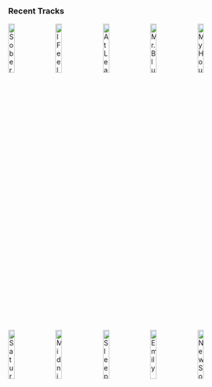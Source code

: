 ### Recent Tracks
[<img src='https://lastfm.freetls.fastly.net/i/u/300x300/d23ad48276498bd14565ecb1f028af83.png' width='16%' height='16%' alt='Sober Up (feat. Rivers Cuomo)'>](https://www.last.fm/music/ajr/_/sober%2bup%2b%2528feat.%2brivers%2bcuomo%2529)&nbsp;&nbsp;&nbsp;&nbsp;[<img src='https://lastfm.freetls.fastly.net/i/u/300x300/c7c10ca52d104e58cea14a271eb41242.png' width='16%' height='16%' alt='I Feel Everything'>](https://www.last.fm/music/waters/_/i%2bfeel%2beverything)&nbsp;&nbsp;&nbsp;&nbsp;[<img src='https://lastfm.freetls.fastly.net/i/u/300x300/ea413fd6d34047ae95ac4f2e0b51ec89.png' width='16%' height='16%' alt='At Least It Was Here ("Community" Main Title) [Full Length Version]'>](https://www.last.fm/music/the%2b88/_/at%2bleast%2bit%2bwas%2bhere%2b%2528%2522community%2522%2bmain%2btitle%2529%2b%255bfull%2blength%2bversion%255d)&nbsp;&nbsp;&nbsp;&nbsp;[<img src='https://lastfm.freetls.fastly.net/i/u/300x300/999f26234f9c4e0db4997363bdf60087.png' width='16%' height='16%' alt='Mr. Blue Sky'>](https://www.last.fm/music/electric%2blight%2borchestra/_/mr.%2bblue%2bsky)&nbsp;&nbsp;&nbsp;&nbsp;[<img src='https://lastfm.freetls.fastly.net/i/u/300x300/535ef4ca88254e3acec383a89b16cb71.png' width='16%' height='16%' alt='My House'>](https://www.last.fm/music/flo%2brida/_/my%2bhouse)&nbsp;&nbsp;&nbsp;&nbsp;<br>[<img src='https://lastfm.freetls.fastly.net/i/u/300x300/18443a96afbf20c161146c399b42a32c.png' width='16%' height='16%' alt='Saturday Night'>](https://www.last.fm/music/arkells/_/saturday%2bnight)&nbsp;&nbsp;&nbsp;&nbsp;[<img src='https://lastfm.freetls.fastly.net/i/u/300x300/578f96281ba87f47b5ae43f6010cb885.png' width='16%' height='16%' alt='Midnight (feat. Liam Payne)'>](https://www.last.fm/music/alesso/_/midnight%2b%2528feat.%2bliam%2bpayne%2529)&nbsp;&nbsp;&nbsp;&nbsp;[<img src='https://lastfm.freetls.fastly.net/i/u/300x300/ea77f864eff0a4283fa30b8edade7ddb.png' width='16%' height='16%' alt='Sleep on the Floor'>](https://www.last.fm/music/the%2blumineers/_/sleep%2bon%2bthe%2bfloor)&nbsp;&nbsp;&nbsp;&nbsp;[<img src='https://lastfm.freetls.fastly.net/i/u/300x300/8467b0c0a2e160e174facf141c1b1614.png' width='16%' height='16%' alt='Emily'>](https://www.last.fm/music/two%2bfriends/_/emily)&nbsp;&nbsp;&nbsp;&nbsp;[<img src='https://lastfm.freetls.fastly.net/i/u/300x300/a455a07d679245a4a95d56d5202bf703.png' width='16%' height='16%' alt='New Soul'>](https://www.last.fm/music/yael%2bnaim/_/new%2bsoul)&nbsp;&nbsp;&nbsp;&nbsp;<br>